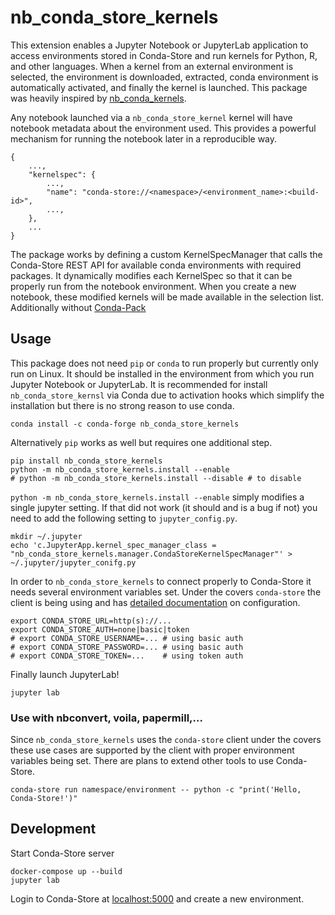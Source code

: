 # nb_conda_store_kernels

This extension enables a Jupyter Notebook or JupyterLab application to access environments stored in Conda-Store and run kernels for Python, R, and other languages. When a kernel from an external environment is selected, the environment is downloaded, extracted, conda environment is automatically activated, and finally the kernel is launched. This package was heavily inspired by [nb_conda_kernels](https://github.com/Anaconda-Platform/nb_conda_kernels).

Any notebook launched via a `nb_conda_store_kernel` kernel will have
notebook metadata about the environment used. This provides a powerful
mechanism for running the notebook later in a reproducible way.

```
{
    ...,
    "kernelspec": {
        ...,
        "name": "conda-store://<namespace>/<environment_name>:<build-id>",
        ...,
    },
    ...
}
```

The package works by defining a custom KernelSpecManager that calls the Conda-Store REST API for available conda environments with required packages. It dynamically modifies each KernelSpec so that it can be properly run from the notebook environment. When you create a new notebook, these modified kernels will be made available in the selection list. Additionally without [Conda-Pack](https://conda.github.io/conda-pack/)

## Usage

This package does not need `pip` or `conda` to run properly but
currently only run on Linux. It should be installed in the environment
from which you run Jupyter Notebook or JupyterLab. It is recommended
for install `nb_conda_store_kernsl` via Conda due to activation hooks
which simplify the installation but there is no strong reason to use
conda.

```shell
conda install -c conda-forge nb_conda_store_kernels
```

Alternatively `pip` works as well but requires one additional step.

```shell
pip install nb_conda_store_kernels
python -m nb_conda_store_kernels.install --enable
# python -m nb_conda_store_kernels.install --disable # to disable
```

`python -m nb_conda_store_kernels.install --enable` simply modifies a
single jupyter setting. If that did not work (it should and is a bug
if not) you need to add the following setting to `jupyter_config.py`.

```shell
mkdir ~/.jupyter
echo 'c.JupyterApp.kernel_spec_manager_class = "nb_conda_store_kernels.manager.CondaStoreKernelSpecManager"' > ~/.jupyter/jupyter_conifg.py
```

In order to `nb_conda_store_kernels` to connect properly to
Conda-Store it needs several environment variables set. Under the
covers `conda-store` the client is being using and has [detailed
documentation](https://github.com/quansight/conda-store/conda-store)
on configuration.

```
export CONDA_STORE_URL=http(s)://...
export CONDA_STORE_AUTH=none|basic|token
# export CONDA_STORE_USERNAME=... # using basic auth 
# export CONDA_STORE_PASSWORD=... # using basic auth
# export CONDA_STORE_TOKEN=...    # using token auth
```

Finally launch JupyterLab!

```shell
jupyter lab
```

### Use with nbconvert, voila, papermill,...

Since `nb_conda_store_kernels` uses the `conda-store` client under the
covers these use cases are supported by the client with proper
environment variables being set. There are plans to extend other tools
to use Conda-Store.

```shell
conda-store run namespace/environment -- python -c "print('Hello, Conda-Store!')"
```

## Development

Start Conda-Store server

```
docker-compose up --build
jupyter lab
```

Login to Conda-Store at [localhost:5000](http://localhost:5000) and
create a new environment.
